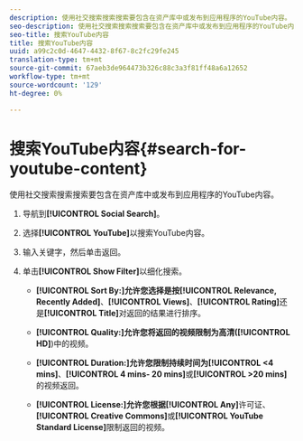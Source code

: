 ```yaml
---
description: 使用社交搜索搜索搜索要包含在资产库中或发布到应用程序的YouTube内容。
seo-description: 使用社交搜索搜索搜索要包含在资产库中或发布到应用程序的YouTube内容。
seo-title: 搜索YouTube内容
title: 搜索YouTube内容
uuid: a99c2c0d-4647-4432-8f67-8c2fc29fe245
translation-type: tm+mt
source-git-commit: 67aeb3de964473b326c88c3a3f81ff48a6a12652
workflow-type: tm+mt
source-wordcount: '129'
ht-degree: 0%

---
```



# 搜索YouTube内容{#search-for-youtube-content}

使用社交搜索搜索搜索要包含在资产库中或发布到应用程序的YouTube内容。

1. 导航到&#x200B;**[!UICONTROL Social Search]**。
1. 选择&#x200B;**[!UICONTROL YouTube]**&#x200B;以搜索YouTube内容。
1. 输入关键字，然后单击返回。
1. 单击&#x200B;**[!UICONTROL Show Filter]**&#x200B;以细化搜索。

   * **[!UICONTROL Sort By:]**允许您选择是按&#x200B;**[!UICONTROL Relevance, Recently Added]**、**[!UICONTROL Views]**、**[!UICONTROL Rating]**&#x200B;还是&#x200B;**[!UICONTROL Title]**&#x200B;对返回的结果进行排序。

   * **[!UICONTROL Quality:]**允许您将返回的视频限制为高清(**[!UICONTROL HD]**)中的视频。

   * **[!UICONTROL Duration:]**允许您限制持续时间为&#x200B;**[!UICONTROL <4 mins]**、**[!UICONTROL 4 mins- 20 mins]**&#x200B;或&#x200B;**[!UICONTROL >20 mins]**&#x200B;的视频返回。

   * **[!UICONTROL License:]**允许您根据&#x200B;**[!UICONTROL Any]**&#x200B;许可证、**[!UICONTROL Creative Commons]**&#x200B;或&#x200B;**[!UICONTROL YouTube Standard License]**&#x200B;限制返回的视频。


